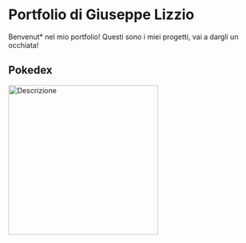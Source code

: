 # Portfolio di Giuseppe Lizzio

Benvenut* nel mio portfolio! Questi sono i miei progetti, vai a dargli un occhiata!

## Pokedex
<img src="" alt="Descrizione" width="300">
